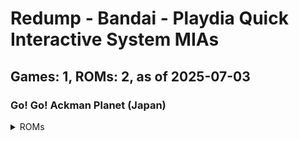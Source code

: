 # Redump - Bandai - Playdia Quick Interactive System MIAs
## Games: 1, ROMs: 2, as of 2025-07-03

### Go! Go! Ackman Planet (Japan)
<details>
<summary>ROMs</summary>

- Go! Go! Ackman Planet (Japan) (Track 1).bin, CRC: 1cbf2c16
- Go! Go! Ackman Planet (Japan) (Track 2).bin, CRC: f1974e93
</details>

